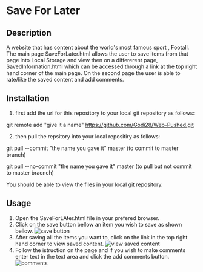 # Save For Later
## Description
A website that has content about the world's most famous sport , Footall. The main page SaveForLater.html allows the user to save items from that page into Local Storage and view then on a differerent page, SavedInformation.html which can be accessed through a link at the top right hand corner of the main page. On the second page the user is able to rate/like the saved content and add comments.

## Installation
1. first add the url for this repository to your local git repository as follows:

git remote add "give it a name" https://github.com/Godi28/Web-Pushed.git

2. then pull the repsitory into your local repositiry as follows:

git pull --commit "the name you gave it" master (to commit to master branch)

git pull --no-commit "the name you gave it" master (to pull but not commit to master bracnch)

You should be able to view the files in your local git repository.

## Usage
1. Open the SaveForLAter.html file in your prefered browser.
2. Click on the save button bellow an item you wish to save as shown bellow.
![save button](https://user-images.githubusercontent.com/88197915/137829456-8294654e-26da-4f2c-8746-1f2e7c6fdd63.png)
3. After saving all the items you want to, click on the link in the top right hand corner to view saved content.
![view saved content ](https://user-images.githubusercontent.com/88197915/137829557-328c579b-3525-4876-ae81-c57328d5c399.png)
4. Follow the istruction on the page  and if you wish to make comments enter text in the text area and click the add comments button.
![comments](https://user-images.githubusercontent.com/88197915/137829658-618df80b-d653-4903-8598-fdd8f5a9b18c.png)
